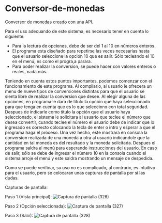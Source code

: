 # Conversor-de-monedas
Conversor de monedas creado con una API.

Para el uso adecuando de este sistema, es necesario tener en cuenta lo siguiente:
- Para la lectura de opciones, debe de ser del 1 al 10 en números enteros.
- El programa esta diseñado para repetirse las veces necesarias hasta que el usuario seleccione la opción 10 que es salir. Sólo tecleando el 10 en el menú, es como el progra,a parara.
- Para poder realizar la conversion, se puede hacer con valores enteros o reales, nada más.

Teniendo en cuenta estos puntos importantes, podemos comenzar con el funcionamiento de este programa.
Al compilarlo, al usuario le ofrecera un menu de nueve tipos de conversiones distintas para que el usuario se sienta libre de realizar la conversion que desee.
Al elegir alguna de las opciones, en programa le dara de titulo la opción que haya seleccionado para que tenga en cuenta que es lo que selecciono con total seguridad.
Despues de indicarle como titulo la opción que el usuario haya seleccionado, el sistema le solicitara al usuario que teclee el número que desea convertir, cuando teclee el número 
el usuario debe de indicar que lo ingresado es correcto colocando la tecla de enter o intro y esperar a que el programa haga el proceso. Una vez hecho, este mostrara en consola la conversion
realizada de una moneda a otra al usuario indicandole que la cantidad en tal moneda es del resultado y la moneda solicitada. 
Despues el programa saldra al menú para esperando instrucciones del usuario. 
En caso de salir, sólo se debe de ingresar el número 10 en la consola cuando el sistema arroje el menú y este saldra mostrando un mensaje de despedida.

Como se puede verificar, su uso no es complicado, al contrario, es intuitivo para el usuario, pero se colocaran unas capturas de pantalla por si las dudas.

Capturas de pantalla:

Paso 1 (Vista principal):
![Captura de pantalla (326)](https://github.com/JoelAlBe/Conversor-de-monedas/assets/89107390/b31cf8d2-3ba7-4a0f-b790-cc218e274c06)

Paso 2 (Opción seleccionada):
![Captura de pantalla (327)](https://github.com/JoelAlBe/Conversor-de-monedas/assets/89107390/eca2d1f0-94f0-4775-85c5-4311ef0e07db)


Paso 3 (Salir):
![Captura de pantalla (328)](https://github.com/JoelAlBe/Conversor-de-monedas/assets/89107390/efd50518-7edb-4718-9db8-ea1d2a592e4b)

